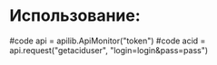 # Использование:

#code api = apilib.ApiMonitor("token")
#code acid = api.request("getaciduser", "login=login&pass=pass")
